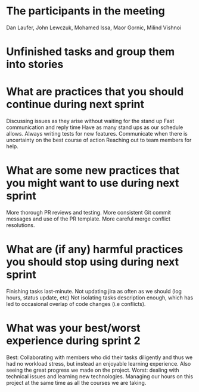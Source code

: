 # The participants in the meeting
Dan Laufer, John Lewczuk, Mohamed Issa, Maor Gornic, Milind Vishnoi

# Unfinished tasks and group them into stories


# What are practices that you should continue during next sprint 
Discussing issues as they arise without waiting for the stand up
Fast communication and reply time
Have as many stand ups as our schedule allows. 
Always writing tests for new features.
Communicate when there is uncertainty on the best course of action
Reaching out to team members for help.


# What are some new practices that you might want to use during next sprint 
More thorough PR reviews and testing.
More consistent Git commit messages and use of the PR template.
More careful merge conflict resolutions.


# What are (if any) harmful practices you should stop using during next sprint 
Finishing tasks last-minute.
Not updating jira as often as we should (log hours, status update, etc)
Not isolating tasks description enough, which has led to occasional overlap of code changes (i.e conflicts). 

# What was your best/worst experience during sprint 2
Best: Collaborating with members who did their tasks diligently and thus we had no workload stress, but instead an enjoyable learning experience. Also seeing the great progress we made on the project.
Worst: dealing with technical issues and learning new technologies. Managing our hours on this project at the same time as all the courses we are taking. 
